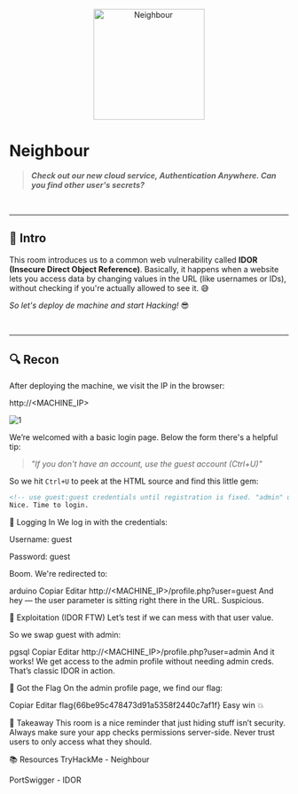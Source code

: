 <p align="center">
  <img src="https://tryhackme-images.s3.amazonaws.com/room-icons/5e9c5d0148cf664325c8a075-1737130517336" alt="Neighbour" width="200">
</p>

# Neighbour
> ***Check out our new cloud service, Authentication Anywhere. Can you find other user's secrets?***

<br>

---
## 🧠 Intro
This room introduces us to a common web vulnerability called **IDOR (Insecure Direct Object Reference)**. Basically, it happens when a website lets you access data by changing values in the URL (like usernames or IDs), without checking if you're actually allowed to see it. 😅

*So let's deploy de machine and start Hacking!* 😎

<br>

---
## 🔍 Recon
After deploying the machine, we visit the IP in the browser:

http://<MACHINE_IP>

![1](#Neighbour_1.png)

We’re welcomed with a basic login page. Below the form there's a helpful tip:

> *"If you don't have an account, use the guest account (Ctrl+U)"*

So we hit `Ctrl+U` to peek at the HTML source and find this little gem:

```html
<!-- use guest:guest credentials until registration is fixed. "admin" user account is off limits!!!!! -->
Nice. Time to login.
```

🔑 Logging In
We log in with the credentials:

Username: guest

Password: guest

Boom. We're redirected to:

arduino
Copiar
Editar
http://<MACHINE_IP>/profile.php?user=guest
And hey — the user parameter is sitting right there in the URL. Suspicious.

🧪 Exploitation (IDOR FTW)
Let’s test if we can mess with that user value.

So we swap guest with admin:

pgsql
Copiar
Editar
http://<MACHINE_IP>/profile.php?user=admin
And it works! We get access to the admin profile without needing admin creds. That’s classic IDOR in action.

🏁 Got the Flag
On the admin profile page, we find our flag:

Copiar
Editar
flag{66be95c478473d91a5358f2440c7af1f}
Easy win 💥

🎯 Takeaway
This room is a nice reminder that just hiding stuff isn’t security. Always make sure your app checks permissions server-side. Never trust users to only access what they should.

📚 Resources
TryHackMe - Neighbour

PortSwigger - IDOR
